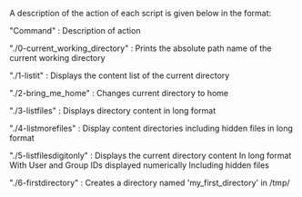 A description of the action of each script is given below in the format:

"Command" : Description of action

"./0-current_working_directory" : Prints the absolute path name of the current working directory

"./1-listit" : Displays the content list of the current directory

"./2-bring_me_home" : Changes current directory to home

"./3-listfiles" : Displays directory content in long format

"./4-listmorefiles" : Display content directories including hidden files in long format

"./5-listfilesdigitonly" : Displays the current directory content
			   In long format
			   With User and Group IDs displayed numerically
			   Including hidden files

"./6-firstdirectory" : Creates a directory named 'my_first_directory' in /tmp/
